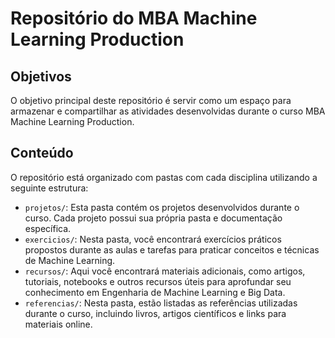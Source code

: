 # Repositório do MBA Machine Learning Production

## Objetivos

O objetivo principal deste repositório é servir como um espaço para armazenar e compartilhar as atividades desenvolvidas durante o curso MBA Machine Learning Production.

## Conteúdo

O repositório está organizado com pastas com cada disciplina utilizando a seguinte estrutura:

- `projetos/`: Esta pasta contém os projetos desenvolvidos durante o curso. Cada projeto possui sua própria pasta e documentação específica.
- `exercicios/`: Nesta pasta, você encontrará exercícios práticos propostos durante as aulas e tarefas para praticar conceitos e técnicas de Machine Learning.
- `recursos/`: Aqui você encontrará materiais adicionais, como artigos, tutoriais, notebooks e outros recursos úteis para aprofundar seu conhecimento em Engenharia de Machine Learning e Big Data.
- `referencias/`: Nesta pasta, estão listadas as referências utilizadas durante o curso, incluindo livros, artigos científicos e links para materiais online.
